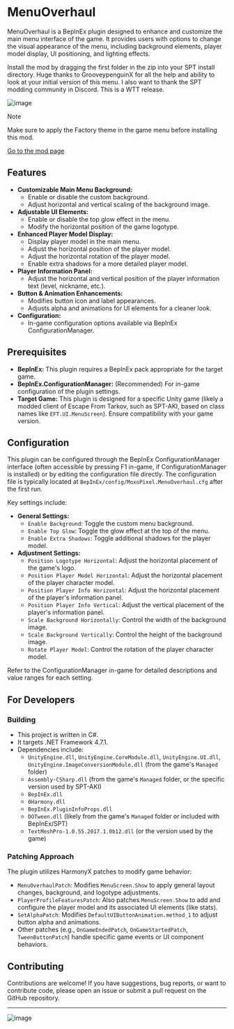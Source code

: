 # MenuOverhaul

MenuOverhaul is a BepInEx plugin designed to enhance and customize the main menu interface of the game. It provides users with options to change the visual appearance of the menu, including background elements, player model display, UI positioning, and lighting effects. 

Install the mod by dragging the first folder in the zip into your SPT install directory. Huge thanks to GrooveypenguinX for all the help and ability to look at your initial version of this menu. I also want to thank the SPT modding community in Discord. This is a WTT release.

![image](https://i.imgur.com/UVo352O.jpeg)

> [!NOTE]
> Make sure to apply the Factory theme in the game menu before installing this mod.

[Go to the mod page](https://hub.sp-tarkov.com/files/file/2412-wtt-menu-overhaul)

## Features

*   **Customizable Main Menu Background:**
    *   Enable or disable the custom background.
    *   Adjust horizontal and vertical scaling of the background image.
*   **Adjustable UI Elements:**
    *   Enable or disable the top glow effect in the menu.
    *   Modify the horizontal position of the game logotype.
*   **Enhanced Player Model Display:**
    *   Display player model in the main menu.
    *   Adjust the horizontal position of the player model.
    *   Adjust the horizontal rotation of the player model.
    *   Enable extra shadows for a more detailed player model.
*   **Player Information Panel:**
    *   Adjust the horizontal and vertical position of the player information text (level, nickname, etc.).
*   **Button & Animation Enhancements:**
    *   Modifies button icon and label appearances.
    *   Adjusts alpha and animations for UI elements for a cleaner look.
*   **Configuration:**
    *   In-game configuration options available via BepInEx ConfigurationManager.

## Prerequisites

*   **BepInEx:** This plugin requires a BepInEx pack appropriate for the target game.
*   **BepInEx.ConfigurationManager:** (Recommended) For in-game configuration of the plugin settings.
*   **Target Game:** This plugin is designed for a specific Unity game (likely a modded client of Escape From Tarkov, such as SPT-AKI, based on class names like `EFT.UI.MenuScreen`). Ensure compatibility with your game version.

## Configuration

This plugin can be configured through the BepInEx ConfigurationManager interface (often accessible by pressing F1 in-game, if ConfigurationManager is installed) or by editing the configuration file directly. The configuration file is typically located at `BepInEx/config/MoxoPixel.MenuOverhaul.cfg` after the first run.

Key settings include:

*   **General Settings:**
    *   `Enable Background`: Toggle the custom menu background.
    *   `Enable Top Glow`: Toggle the glow effect at the top of the menu.
    *   `Enable Extra Shadows`: Toggle additional shadows for the player model.
*   **Adjustment Settings:**
    *   `Position Logotype Horizontal`: Adjust the horizontal placement of the game's logo.
    *   `Position Player Model Horizontal`: Adjust the horizontal placement of the player character model.
    *   `Position Player Info Horizontal`: Adjust the horizontal placement of the player's information panel.
    *   `Position Player Info Vertical`: Adjust the vertical placement of the player's information panel.
    *   `Scale Background Horizontally`: Control the width of the background image.
    *   `Scale Background Vertically`: Control the height of the background image.
    *   `Rotate Player Model`: Control the rotation of the player character model.

Refer to the ConfigurationManager in-game for detailed descriptions and value ranges for each setting.

## For Developers

### Building

*   This project is written in C#.
*   It targets .NET Framework 4.7.1.
*   Dependencies include:
    *   `UnityEngine.dll`, `UnityEngine.CoreModule.dll`, `UnityEngine.UI.dll`, `UnityEngine.ImageConversionModule.dll` (from the game's `Managed` folder)
    *   `Assembly-CSharp.dll` (from the game's `Managed` folder, or the specific version used by SPT-AKI)
    *   `BepInEx.dll`
    *   `0Harmony.dll`
    *   `BepInEx.PluginInfoProps.dll`
    *   `DOTween.dll` (likely from the game's `Managed` folder or included with BepInEx/SPT)
    *   `TextMeshPro-1.0.55.2017.1.0b12.dll` (or the version used by the game)

### Patching Approach

The plugin utilizes HarmonyX patches to modify game behavior:
*   `MenuOverhaulPatch`: Modifies `MenuScreen.Show` to apply general layout changes, background, and logotype adjustments.
*   `PlayerProfileFeaturesPatch`: Also patches `MenuScreen.Show` to add and configure the player model and its associated UI elements (like stats).
*   `SetAlphaPatch`: Modifies `DefaultUIButtonAnimation.method_1` to adjust button alpha and animations.
*   Other patches (e.g., `OnGameEndedPatch`, `OnGameStartedPatch`, `TweenButtonPatch`) handle specific game events or UI component behaviors.

## Contributing

Contributions are welcome! If you have suggestions, bug reports, or want to contribute code, please open an issue or submit a pull request on the GitHub repository.

---

![image](https://i.imgur.com/YMAtT5k.png)
